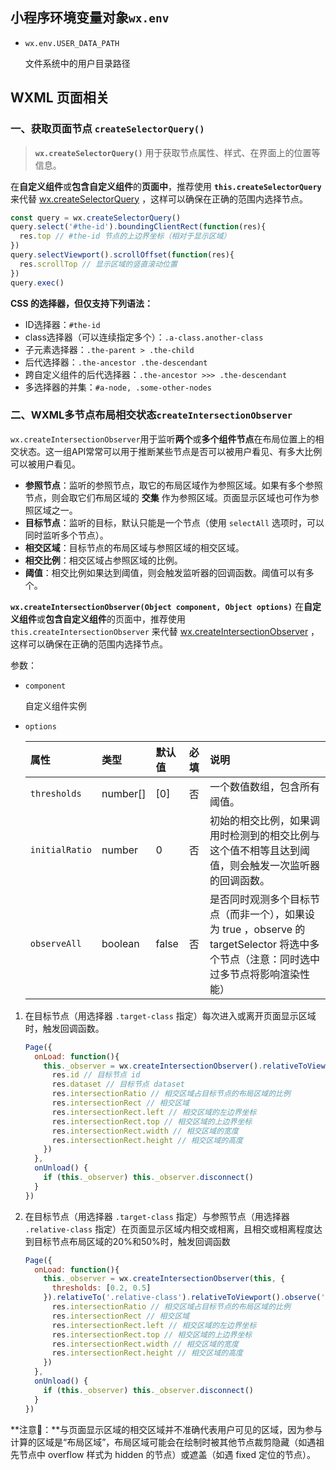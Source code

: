 ## 小程序环境变量对象`wx.env`

* `wx.env.USER_DATA_PATH`

  文件系统中的用户目录路径

## WXML 页面相关

### 一、获取页面节点 `createSelectorQuery()`

> **`wx.createSelectorQuery()`** 用于获取节点属性、样式、在界面上的位置等信息。

在**自定义组件**或**包含自定义组件**的**页面中**，推荐使用 **`this.createSelectorQuery`** 来代替 [wx.createSelectorQuery](https://developers.weixin.qq.com/miniprogram/dev/api/wxml/wx.createSelectorQuery.html) ，这样可以确保在正确的范围内选择节点。

```js
const query = wx.createSelectorQuery()
query.select('#the-id').boundingClientRect(function(res){
  res.top // #the-id 节点的上边界坐标（相对于显示区域）
})
query.selectViewport().scrollOffset(function(res){
  res.scrollTop // 显示区域的竖直滚动位置
})
query.exec()
```

 **CSS 的选择器，但仅支持下列语法：**

- ID选择器：`#the-id`
- class选择器（可以连续指定多个）：`.a-class.another-class`
- 子元素选择器：`.the-parent > .the-child`
- 后代选择器：`.the-ancestor .the-descendant`
- 跨自定义组件的后代选择器：`.the-ancestor >>> .the-descendant`
- 多选择器的并集：`#a-node, .some-other-nodes`

### 二、WXML多节点布局相交状态`createIntersectionObserver`

`wx.createIntersectionObserver`用于监听**两个**或**多个组件节点**在布局位置上的相交状态。这一组API常常可以用于推断某些节点是否可以被用户看见、有多大比例可以被用户看见。

- **参照节点**：监听的参照节点，取它的布局区域作为参照区域。如果有多个参照节点，则会取它们布局区域的 **交集** 作为参照区域。页面显示区域也可作为参照区域之一。
- **目标节点**：监听的目标，默认只能是一个节点（使用 `selectAll` 选项时，可以同时监听多个节点）。
- **相交区域**：目标节点的布局区域与参照区域的相交区域。
- **相交比例**：相交区域占参照区域的比例。
- **阈值**：相交比例如果达到阈值，则会触发监听器的回调函数。阈值可以有多个。

**`wx.createIntersectionObserver(Object component, Object options)`** 在**自定义组件**或**包含自定义组件**的页面中，推荐使用 `this.createIntersectionObserver` 来代替 [wx.createIntersectionObserver](https://developers.weixin.qq.com/miniprogram/dev/api/wxml/wx.createIntersectionObserver.html) ，这样可以确保在正确的范围内选择节点。

参数：

* `component`

  自定义组件实例

* `options`

  | 属性           | 类型     | 默认值 | 必填 | 说明                                                         |
  | :------------- | :------- | :----- | :--- | :----------------------------------------------------------- |
  | `thresholds`   | number[] | [0]    | 否   | 一个数值数组，包含所有阈值。                                 |
  | `initialRatio` | number   | 0      | 否   | 初始的相交比例，如果调用时检测到的相交比例与这个值不相等且达到阈值，则会触发一次监听器的回调函数。 |
  | `observeAll`   | boolean  | false  | 否   | 是否同时观测多个目标节点（而非一个），如果设为 true ，observe 的 targetSelector 将选中多个节点（注意：同时选中过多节点将影响渲染性能） |

1. 在目标节点（用选择器 `.target-class` 指定）每次进入或离开页面显示区域时，触发回调函数。

   ```js
   Page({
     onLoad: function(){
       this._observer = wx.createIntersectionObserver().relativeToViewport().observe('.target-class', (res) => {
         res.id // 目标节点 id
         res.dataset // 目标节点 dataset
         res.intersectionRatio // 相交区域占目标节点的布局区域的比例
         res.intersectionRect // 相交区域
         res.intersectionRect.left // 相交区域的左边界坐标
         res.intersectionRect.top // 相交区域的上边界坐标
         res.intersectionRect.width // 相交区域的宽度
         res.intersectionRect.height // 相交区域的高度
       })
     },
     onUnload() {
       if (this._observer) this._observer.disconnect()
     }
   })
   ```

2. 在目标节点（用选择器 `.target-class` 指定）与参照节点（用选择器 `.relative-class` 指定）在页面显示区域内相交或相离，且相交或相离程度达到目标节点布局区域的20%和50%时，触发回调函数

   ```js
   Page({
     onLoad: function(){
       this._observer = wx.createIntersectionObserver(this, {
         thresholds: [0.2, 0.5]
       }).relativeTo('.relative-class').relativeToViewport().observe('.target-class', (res) => {
         res.intersectionRatio // 相交区域占目标节点的布局区域的比例
         res.intersectionRect // 相交区域
         res.intersectionRect.left // 相交区域的左边界坐标
         res.intersectionRect.top // 相交区域的上边界坐标
         res.intersectionRect.width // 相交区域的宽度
         res.intersectionRect.height // 相交区域的高度
       })
     },
     onUnload() {
       if (this._observer) this._observer.disconnect()
     }
   })
   ```

**注意📢：**与页面显示区域的相交区域并不准确代表用户可见的区域，因为参与计算的区域是“布局区域”，布局区域可能会在绘制时被其他节点裁剪隐藏（如遇祖先节点中 overflow 样式为 hidden 的节点）或遮盖（如遇 fixed 定位的节点）。


